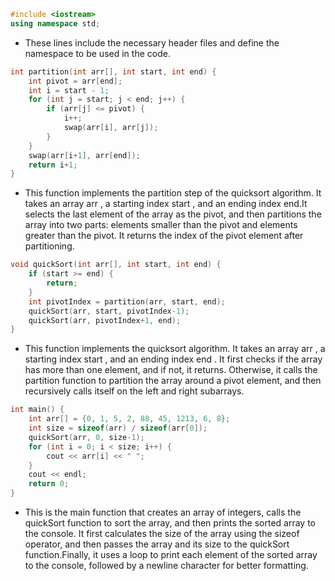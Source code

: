 ```cpp
#include <iostream>
using namespace std;
```
* These lines include the necessary header files and define the namespace to be used in the code.
```cpp
int partition(int arr[], int start, int end) {
    int pivot = arr[end];
    int i = start - 1;
    for (int j = start; j < end; j++) {
        if (arr[j] <= pivot) {
            i++;
            swap(arr[i], arr[j]);
        }
    }
    swap(arr[i+1], arr[end]);
    return i+1;
}
```

* This function implements the partition step of the quicksort algorithm. It takes an array arr , a starting index start , and an ending index end.It selects the last element of the array as the pivot, and then partitions the array into two parts: elements smaller than the pivot and elements greater than the pivot. It returns the index of the pivot element after partitioning.

```cpp
void quickSort(int arr[], int start, int end) {
    if (start >= end) {
        return;
    }
    int pivotIndex = partition(arr, start, end);
    quickSort(arr, start, pivotIndex-1);
    quickSort(arr, pivotIndex+1, end);
}
```
* This function implements the quicksort algorithm. It takes an array arr , a starting index start , and an ending index end . It first checks if the array has more than one element, and if not, it returns. Otherwise, it calls the partition function to partition the array around a pivot element, and then recursively calls itself on the left and right subarrays.
```cpp
int main() {
    int arr[] = {0, 1, 5, 2, 88, 45, 1213, 6, 8};
    int size = sizeof(arr) / sizeof(arr[0]);
    quickSort(arr, 0, size-1);
    for (int i = 0; i < size; i++) {
        cout << arr[i] << " ";
    }
    cout << endl;
    return 0;
}
```
* This is the main function that creates an array of integers, calls the quickSort  function to sort the array, and then prints the sorted array to the  console. It first calculates the size of the array using the sizeof  operator, and then passes the array and its size to the quickSort  function.Finally, it uses a loop to print each element of the sorted array to the console, followed by a newline character for better formatting.
